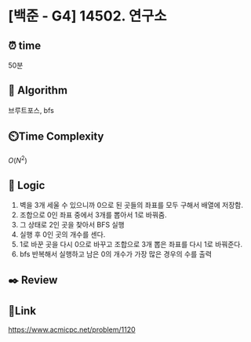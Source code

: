 # [백준 - G4] 14502. 연구소

## ⏰ **time**

50분

## :pushpin: **Algorithm**
브루트포스, bfs


## ⏲️**Time Complexity**

$O(N^2)$

## :round_pushpin: **Logic**
1. 벽을 3개 세울 수 있으니까 0으로 된 곳들의 좌표를 모두 구해서 배열에 저장함.
2. 조합으로 0인 좌표 중에서 3개를 뽑아서 1로 바꿔줌.
3. 그 상태로 2인 곳을 찾아서 BFS 실행
4. 실행 후 0인 곳의 개수를 센다.
5. 1로 바꾼 곳을 다시 0으로 바꾸고 조합으로 3개 뽑은 좌표를 다시 1로 바꿔준다.
6. bfs 반복해서 실행하고 남은 0의 개수가 가장 많은 경우의 수를 출력

## :black_nib: **Review**

## 📡**Link**

https://www.acmicpc.net/problem/1120